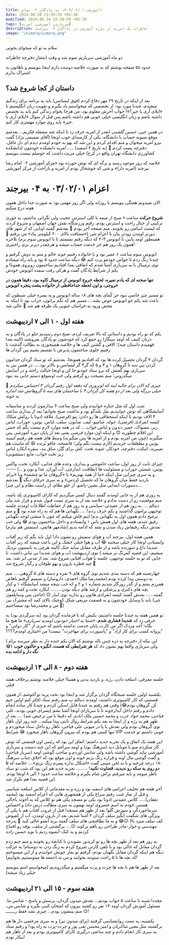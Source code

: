 ```yaml
---
title: آموزشی ۱۴۰۳/۰۲/۰۱ به پادگان ۰۴ تمام!
date: 2024-06-20 23:59:59 +03:30
modified: 2024-06-24 15:38:59 +03:30
tags: [سربازی, آموزشی, امریه]
description: خاطرات یک امریه از دوره آموزشی در پادگان ۰۴ بیرجند
image: "/simorq/simorq.png"
---
```


سلام به تو که میخوای بخونی

دو ماه آموزشی سربازیم تموم شد و وقتِ انتشارِ دفترچه خاطراته

حدود ۵۸ صفحه نوشتم که به صورت خلاصه دوست دارم اینجا بنویسم و باهاتون به اشتراک بذارم

## داستان از کجا شروع شد؟
بعد از اینکه در تاریخ ۲۹ مهر دفاع کردم (فوق لیسانس) باید یه برنامه برای زندگیم میچیدم، چندتا مورد بود: از تخصصی که میخواستم یاد بگیرم و تقویت زبان انگلیسیم تا «اپلای آری یا خیر؟»! جواب آخرش معلوم بود، من هرجا بخوام زندگی کنم باید یه تخصص داشته باشم و زبان انگلیسی خیلی خوبی هم داشته باشم پس قبل از سوال «اپلای آری یا خیر» باید روی موارد مهمتری کار کنم.

در همین حین، *حسین گلشنی* انقدر از امریه حرف زد تا اینکه شد مشغله فکریم... بعدشم موقع تسویه حساب با دانشگاه، یکی از کارمندای خوب اونجا (آقای صمیمی نژاد) گفت نیرو امریه میخوان و منم اقدام کردم و این شد که یهو به خودم اومدم دیدم ای دل غافل، دفترچه پست کردم 🙁 (به تاریخ ۲ اسفند) ..... امریه دانشکده خودمون (دانشکده کشاورزی دانشگاه تهران واقع در کرج) خیلی مزیت داشت که حوصلم نیست بنویسم

خلاصه که روز موعود رسید و برگه ای که توش خورده بود «مرکز آموزشی ۰۴ امام رضا بیرجند (امریه دار)» و مَنی که خوشحال بودم از امریه و ناراحت از مرکز آموزشی

# اعزام ۰۳/۰۲/۰۱ به ۰۴ بیرجند

الان نمیدونم هفتگی بنویسم یا روزانه ولی اگر روز مهمی بود به صورت جدا داخل همون هفته درج میکنم

**شروع حرکت** ساعت ۶ صبح از میمه با کلی استرس عجیب ولی نگرانی نداشتم، یه جوری ترکیبی از خیال راحت و استرس بودم، رفتم ورزشگاه نقش جهان اصفهان و شروع کردند که لیست اسامی رو بخونند، منم صفحه آخر بودم 🙁
بعدشم گفتند اونایی که از شهر های دورتر اومدن زودتر بیان تا اعزام شن («مسافت بالای ۲۰۰ کیلومتر بیاد» من نرفتم 🙂 همینطور اومد پایین تا اتوبوس ۳-۴ که دیگه رفتم نشستم تا با اتوبوس سوم برم) بلاخره همون یک روز هم جز خدمت حساب میشه و هرچقدر دیرتر بری راحتتری!

اتوبوس سوم ساعت ۶ عصر بود و با خانواده رفتیم خونه خالم و منم یه دوش گرفتم و چندتا زنگ زدم تا حواس خودمو پرت کنم 😂 دیگه ساعت حدود ۵ بود و باید راه میفتادم
توی ترمینال با یه سربازی آشنا شدم که اتفاقی بعدا افتادیم ساختمون روبروی همونا! و یکم از شرایط پادگان گفت و هرکی رفت سمت اتوبوس خودش

**تنها صحنه ای که یادم نمیره، لحظه خروج اتوبوس از ترمینال کاوه بود، دقیقا همون در خروجی، و اون لحظه خداحافظی از خانواده پشت پنجره اتوبوس**

تو مسیر چیز خاصی نبود جز کُمای بچه های ۱۸ ساله اتوبوس و یه پسره خیلی شیطون که باعث شد یکم جو اتوبوس عوض بشه.... مسیر هم که نگم براتون، خراب بود تا اینکه به محض ورود به خراسان جنوبی یک طرفه هم شد 🫤 عالی شد

## هفته اول - ۱ الی ۷ اردیبهشت
یکم که تو راه بودیم و داستانی که بالا تعریف کردم، صبح دوم رسیدیم جلو در پادگان و یه دژبان کثیف که اومد سیگارا رو جمع کرد که خودشون تو پادگان بفروشند (البته بعدا فهمیدم داستان چیه)؛
الافی و گشتن کیف ها و خلاصه همینجوری به بطالت گذشت تا رفتیم جلوی ساختمون پذیرش تا تقسیم بشیم بین گردان ها

گردان ۴ گردان تحصیل کرده ها بود که افتادیم همونجا، بعدشم که تو ستاد گردان جدامون کردن بین سه تا گروهان ۱ و ۳ و ۵ که گر۳ گر لیسانس و بالاتر بود.....
در همین بین یه سربازی بهم گفتش که برو ستاد خودتو جا کن و اونجا خیالت راحته و در آسایش میگذرونی؛ منم نصیحت رو گرفتم ولی خب اونموقع دستم جایی بند نبود 

🤔 _چیزی که الان برام جالبه اینه که اونروزی که دفعه اول رفتم گردان ۴ احساس میکردم حیلی بزرگه ولی بعد از دو هفته کل گردان ۴ با ساختمان های سه تا گروهانش شد انداره یه خونه_

شب اول که مثل جنازه خوابیدم ولی صبح ساعت ۴ بیدارمون کردند و متاسفانه آسایشگاهی که توش خوابیدیم بقل بلندگو بود و نذاشت صبح بخوابم! بعد از بیداری ساعت ۴ الاف بودیم تا اینکه استحقاقی ها رو دادن: پتو (قرضی)، ملافه (دوتا با روکش متکا)، کیسه انفرادی (قرضی)، حوله، شامپو، لیف، صابون، سلف، لباس، پوتین، جوراب، لباس زیر، مسواک، خمیر دندون و لباس خواب.... که در همه موارد لازم نیست بگم که جنس این اقلام چطوریه 😊 و اینکه اون موارد _قرضی_ یعنی بعد از پایان دوره آموزشی پس میگیرند (چون من امریه بودم و از امریه ها پس میگیرند) وسط های هفته هم رفتیم *کیسه پوتین و مطعلقات* خریدیم (لازم نیست بگم ولی؛ فانسخه، چاقو بُرنده 😆 که ماست هم نمیبرید، اتیکت، دفترچه، خودکار، شونه تخت، کش برای گِتْر، ساق بند، سفره آنکارد لباس زیر تخت خواب، مایع دستشویی)

چیزای ثابت از روز اول، ساعت خاموشی و بیداری، وعده های غذایی، آنکارد تخت، واکس پوتین، شستن جوراب و مسئولیت ها (نظافت، ابدارچی، آب آوران، غذا و نون و ...) ----- و یه سری چیزایی مثل اینکه «ما از همه بهتریم» یا «گروهان ما تو چشمه» ویا «برای بازدید فقط میان گروهان ما که تحصیل کردس» و یه سری حرفای دیگه 🙂 بعدشم دستورات ابتدایی مثل بشین-پاشو، از جلو نظام، از راست نظام و این چیزا....

یه روزی هم از یه جایی اومدند گفتند دنبال کسی میگردیم که کارای کامپیوتری بلد باشه، منم موقعیت رو از دست ندادم و خلاصه بعد از یه سری تست قبول شدم و قرار شد بیان دنبالم .... یه روز هم از عقیدتی-سیاسی و یه روز هم از حفاظت اطلاعات اومدند جلسه توجیهی برامون گذاشتند و یکم حرف زدند! .... نگهبانی ها هم که به راه شده بود 🙂 و منم ترجیح دادم همون اول یه نگهبانی بدم! اینم فاش میکنم که چون با منشی لوحه نگهبانی رفیق شدم، هفته های اول همش پاس ۱ وایستادم و داخل ساختمون بودم 😂 ولی خب بعدش دیگه رفیقاش زیاد شدن و نشد که ادامه بدیم (شادمهر هاتفی، استمش هم بیارم)

همین هفته اول، بیرجند آب و هوای سمیش رو نشون داد! اول باید بگم که زیر آفتاب وایستادن اونجا کار خیلی سختیه 😂 آب و هوا خیلی خشک و این باعث میشه که زیر آفتاب شدیدا داغ و سوزنده باشه و از طرف مقابل سایه خنک (البته هرچی به تابستون نزدیک میشیم، این قضیه کمرنگ تر میشه ) توی اردیبهشت آب و هوای شدیدا بی ثباتی داشت، تا جایی که تو یه جلسه توجیهی، جلسه با هواب آفتابی شروع شد، بعد از مدتی ابر شد، بعد چند قطره بارون و یهو طوفان و رگبار شروع شد 🙁

چهارشنبه هم که دسته بندی شدیم توی گروه های ۹ نفره و دسته های ۵ گروهی..... منم یه دوستی پیدا کرده بودم (محمدرضا ملک احمدی، داروساز) و تصمیم گرفتم باهاش همرزم بشم و از گذر روزگار شدیم شماره ۱ و ۲ و که خب نتیجه میشد آسایشگاه ۱ و کنار بچه های دکتری و پزشکی و ارشد های دیگه بودن......... آنکارد تخت و کمد رو هم گفتند...... بعدش گفتند کیسه انفرادی هاتون رو بذارید توی انبار ☹️ (حاجی پس وسایلمون چی) باید با وسایل خودشون و یه قسمت مربعی شکل کوچیک بالای کمد که مشترک بین من و محمدرضا بود میساختیم 🙁)

تو همین هفته یه چندتا جلسه داشتیم، یکیش که با فرمانده گردان بود (یه سرگردی بود) یه حرفی زد که **شدیدا فشاری شدم**، «*شما به اختیار خودتون اومدید سربازی*» ما هیچ ما نگاه؛ آخه مردک اگر من کارت پایان خدمت نداشته باشم که خبری از "کار دولتی" و "پروانه کسب برای کار ازاد" و "پاسپورت برای مهاجرت" نیست! من اختیاری اومدم؟؟؟؟

( این تیکه از دفترچه یه ذره چس ناله نوشتم که الان یکم خنده دار به نظر میرسه برام 😂) ولی سربازی واقعا بهم نشون داد که **هر شرایطی که هست، انگیزه و حالتون خوب نگه دار و ادامه بده**

## هفته دوم - ۸ الی ۱۴ اردیبهشت
جلسه معرفی، اسلحه دادن، رژه، و بازدید بدنی و همینا! خیلی خلاصه نوشتم برخلاف هفته قبلی

یکشنبه اولین جلسه صبحگاه گردان برگزار شد و اینجا بود بخت پرید تو آغوشم، از همون قسمتی که کار کامپیوتری داشتند، اومدند دنبالم پ منم رفتم ستاد (فکر کنم اولین جیم کن گروهان بودم😂) وقتی هم رفتم یه چندتا فایل اسکن کردم و چندتا کار ساده انجام دادم و رفتم داخل آبدارخونه تا با سربازای اونجا آشنا بشم (پسرای خوبی بودند، *علی فیاجی*، *محمد جواد عرب* و *محمد حسین ملک ابادی* که دقیقا با من ترخیص شد) .... بعد از ظهر هم یه رژه و از اینجا به بعد یکم شرایط روال ثابتی پیدا میکنه... چند روز اول ناهار توی گروهان بودم ولی بعدش با پا در میونی علی فیاجی، ناهار رو داخل ستاد میخوردم و تنها کسی هم بودم که بیرون گروهان ناهار میخورد 😂 شرایط VIP خوبی داشتم تو خدمت

این هفته یک اتفاق و یک تجربه جدید داشتم؛ اتفاق این بود که رئیس اون قسمتی که توش کار میکردم منو با موبایل دید (سرهنگ بود) و اومد سراغم که این چیه دستت و سربازی آموزشی نباید گوشی داشته باشه ولی شانس اوردم و صاحب گوشی اومد (سرباز فیاجی) و گفت گوشی مال اونه و قراره زنگ بزنم خونه و اون موقع بود که اخلاق جناب سرهنگ ۱۸۰ درجه چرخید و با یه لحن متینی گفت «اشکال نداره پسرم زنگ بزنم».... خلاصه که **تا دو روی یه سکه رو ندیدید، قضاوت نکنید**! ......... تجربه جدید هم این بود که شب تو ستاد ناظر میومد و باید میرفتم براش شام بگیرم و خلاصه ساعت حدود ۶ الی ۸ اونجا بودم. این قضیه بعدا هم تکرار شد.

آخر هفته هم تحلیف اعزامی های اسفند بود و رژه و یه مقدماتی از کلاس اسلحه شناسی و قبل از نماز شب رفتم سراغ یکی از همشهری هایی که اعزام اسفند بود (*محمد دهقان*)..... کلاس عقیدتی (دوتا بود یکی تو مسجد یکی هم تو کلاس که یه آخوند باحالی همسن خودم به اسم خسروی اومد بهمون یه سری مطالب درس داد) و احساس سرماخوردگی و سوزش گلو! بعد از ظهر هم مسجد! قبل از غروب افتاب هم با یکی از ویژگی های شگفت انگیز سلف گردان ۴ آشنا شدیم، بعد از بارون اومدن، آب از کفپوش کف سلف میزد بالا 😐😂 و به ما نظافتچی های سلف گفتند برید آبشو خالی کنید 🙁 پدرجد مهندسی و خوار-مادر طراحی رو باهم ترکوند ☹️.... برگشتنی از سلف، بوفه رو افتتاح کردیم و یه کیک-آبمیوه زدیم با *نوید حسین زاده*

یه روز هم بعد از ظهر بچه ها رو تو کریدور نشوندن تا کتابچه رو بخونند و منم جیم زدم گزدان مقابل که خالی بود و با تلفن کارتی شروع کردم به زنگ زدن به دوستام! یه حرکت دیگه هم اینکه گردان مقابل نگهبان بودم، گرفتم تو نماز خونش خوابیدم و از این میسوختم که بچه ها تا ۵ راحت میتونند بخوابند و من نه (جمعه ها میتونستیم بخوابیم)!

بعد از ظهر ها هم با بچه ها چرت و پرت میگفتیم و میگذروندیم (میخواستم اسم بنویسم خیلی زیاد میشه)

## هفته سوم - ۱۵ الی ۲۱ اردیبهشت
مجددا شنبه تا ساعت ۵ خواب بودیم... بعدش میدون گردان، پرسش و پاسخ - شانس ما، مسئول آموزش گردان اومد ۱۴ نفر رو کشید بیرون که امتحان کتبی بگیره و شانس من، منم بینشون بودم... چیزی نشد فقط رـــــــ 😐! 

یکشنبه، یه تست روانشناسی گرفتند (برای میدون تیر) و یه سری مرخصی دار ها هم برگشتند مثل *معین شاکریان* و *امیر محسن تقی پور* و چرت-پرت به راه بود! و رفتم ستاد یه سری کار انجام دادم و چند ساعتی درگیری کارای کامپیوتری بودم و بعد از ناهار هم بیکار بودم!



















